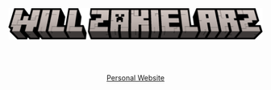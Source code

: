 <!-- "Hero" Header -->
<div align="center">
  <img src="images/title.png?raw=true" style="max-width: 100%;" alt="Will Zakielarz" />
  <br />
  <br />
  <br />
  <br />

  <a href="https://willzakielarz.com">Personal Website</a>

</div>
